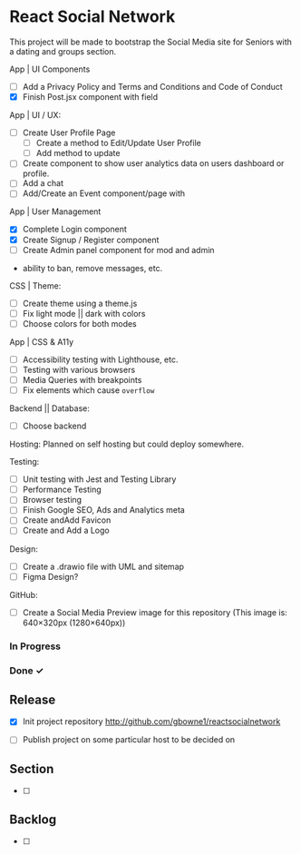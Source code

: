 # React Social Network

This project will be made to bootstrap the Social Media site for Seniors with a dating and groups section.

App | UI Components

- [ ] Add a Privacy Policy and Terms and Conditions and Code of Conduct
- [x] Finish Post.jsx component with field

App | UI / UX:

- [ ] Create User Profile Page
  - [ ] Create a method to Edit/Update User Profile
  - [ ] Add method to update 
- [ ] Create component to show user analytics data on users dashboard or profile.
- [ ] Add a chat
- [ ] Add/Create an Event component/page with

App | User Management

- [x] Complete Login component
- [x] Create Signup / Register component
- [ ] Create Admin panel component for mod and admin
- ability to ban, remove messages, etc.

CSS | Theme:

- [ ] Create theme using a theme.js
- [ ] Fix light mode || dark with colors
- [ ] Choose colors for both modes

App | CSS & A11y

- [ ] Accessibility testing with Lighthouse, etc.
- [ ] Testing with various browsers
- [ ] Media Queries with breakpoints
- [ ] Fix elements which cause `overflow`

Backend || Database:

- [ ] Choose backend

Hosting:
Planned on self hosting but could deploy somewhere.

Testing:

- [ ] Unit testing with Jest and Testing Library
- [ ] Performance Testing
- [ ] Browser testing
- [ ] Finish Google SEO, Ads and Analytics meta
- [ ] Create andAdd Favicon
- [ ] Create and Add a Logo

Design:

- [ ] Create a .drawio file with UML and sitemap
- [ ] Figma Design?

GitHub:

- [ ] Create a Social Media Preview image for this repository (This image is: 640×320px (1280×640px))

### In Progress

### Done ✓

## Release

- [x] Init project repository
      <http://github.com/gbowne1/reactsocialnetwork>

- [ ] Publish project on some particular host to be decided on

## Section

- [ ]

## Backlog

- [ ]
